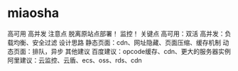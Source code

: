 # miaosha
高可用 高并发
注意点
  脱离原站点部署！
  监控！
关键点
  高可用：双活
  高并发：负载均衡、安全过滤
设计思路
  静态页面：cdn、网址隐藏、页面压缩、缓存机制
  动态页面：排队，异步
其他建议
  百度建议：opcode缓存、cdn、更大的服务器实例
  阿里建议：云监控、云盾、ecs、oss、rds、cdn
